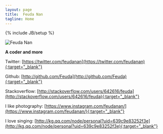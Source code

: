 ```yaml
---
layout: page
title:  Feuda Nan
tagline: Home 
---
```

{% include JB/setup %}

![Feuda Nan](http://www.feudanan.com/images/feudanan.jpg)

**A coder and more**

Twitter: [https://twitter.com/feudanan](https://twitter.com/feudanan){:target="_blank"}

Github: [http://github.com/Feuda](http://github.com/Feuda){:target="_blank"}

Stackoverflow: [http://stackoverflow.com/users/642616/feuda](http://stackoverflow.com/users/642616/feuda){:target="_blank"}

I like photography: [https://www.instagram.com/feudanan/](https://www.instagram.com/feudanan/){:target="_blank"}

I love singing: [http://kg.qq.com/node/personal?uid=639c9e83252f3e](http://kg.qq.com/node/personal?uid=639c9e83252f3e){:target="_blank"}
